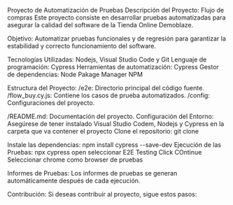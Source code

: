Proyecto de Automatización de Pruebas
Descripción del Proyecto: Flujo de compras 
Este proyecto consiste en desarrollar pruebas automatizadas para asegurar la calidad del software de la Tienda Online Demoblaze.

Objetivo:
Automatizar pruebas funcionales y de regresión para garantizar la estabilidad y correcto funcionamiento del software.

Tecnologías Utilizadas: Nodejs, Visual Studio Code y Git
Lenguaje de programación: Cypress
Herramientas de automatización: Cypress
Gestor de dependencias: Node Pakage Manager NPM

Estructura del Proyecto:
/e2e: Directorio principal del código fuente.
/flow_buy.cy.js: Contiene los casos de prueba automatizados.
/config: Configuraciones del proyecto.

/README.md: Documentación del proyecto.
Configuración del Entorno:
Asegúrese de tener instalado Visual Studio Codem, Nodejs y Cypress en la carpeta que va contener el proyecto
Clone el repositorio: git clone 

Instale las dependencias: npm install cypress --save-dev
Ejecución de las Pruebas: npx cypress open 
                          seleccionar E2E Testing 
                          Click COntinue
                          Seleccionar chrome como browser de pruebas  

Informes de Pruebas:
Los informes de pruebas se generan automáticamente después de cada ejecución.

Contribución:
Si deseas contribuir al proyecto, sigue estos pasos: